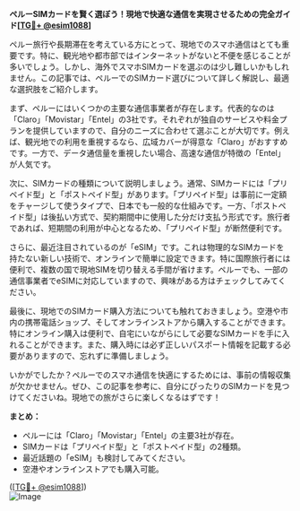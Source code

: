 **ペルーSIMカードを賢く選ぼう！現地で快適な通信を実現させるための完全ガイド[[TG💪+ @esim1088](https://t.me/s/esim1088)]**

ペルー旅行や長期滞在を考えている方にとって、現地でのスマホ通信はとても重要です。特に、観光地や都市部ではインターネットがないと不便を感じることが多いでしょう。しかし、海外でスマホSIMカードを選ぶのは少し難しいかもしれません。この記事では、ペルーでのSIMカード選びについて詳しく解説し、最適な選択肢をご紹介します。

まず、ペルーにはいくつかの主要な通信事業者が存在します。代表的なのは「Claro」「Movistar」「Entel」の3社です。それぞれが独自のサービスや料金プランを提供していますので、自分のニーズに合わせて選ぶことが大切です。例えば、観光地での利用を重視するなら、広域カバーが得意な「Claro」がおすすめです。一方で、データ通信量を重視したい場合、高速な通信が特徴の「Entel」が人気です。

次に、SIMカードの種類について説明しましょう。通常、SIMカードには「プリペイド型」と「ポストペイド型」があります。「プリペイド型」は事前に一定額をチャージして使うタイプで、日本でも一般的な仕組みです。一方、「ポストペイド型」は後払い方式で、契約期間中に使用した分だけ支払う形式です。旅行者であれば、短期間の利用が中心となるため、「プリペイド型」が断然便利です。

さらに、最近注目されているのが「eSIM」です。これは物理的なSIMカードを持たない新しい技術で、オンラインで簡単に設定できます。特に国際旅行者には便利で、複数の国で現地SIMを切り替える手間が省けます。ペルーでも、一部の通信事業者でeSIMに対応していますので、興味がある方はチェックしてみてください。

最後に、現地でのSIMカード購入方法についても触れておきましょう。空港や市内の携帯電話ショップ、そしてオンラインストアから購入することができます。特にオンライン購入は便利で、自宅にいながらにして必要なSIMカードを手に入れることができます。また、購入時には必ず正しいパスポート情報を記載する必要がありますので、忘れずに準備しましょう。

いかがでしたか？ペルーでのスマホ通信を快適にするためには、事前の情報収集が欠かせません。ぜひ、この記事を参考に、自分にぴったりのSIMカードを見つけてくださいね。現地での旅がさらに楽しくなるはずです！

**まとめ：**
- ペルーには「Claro」「Movistar」「Entel」の主要3社が存在。
- SIMカードは「プリペイド型」と「ポストペイド型」の2種類。
- 最近話題の「eSIM」も検討してみてください。
- 空港やオンラインストアでも購入可能。

([[TG💪+ @esim1088](https://t.me/s/esim1088)])  
![Image](https://i.postimg.cc/Y0z9fWf4/image.png)